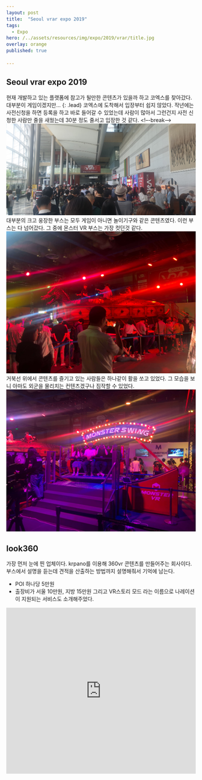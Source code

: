 ```yaml
---
layout: post
title:  "Seoul vrar expo 2019"
tags:
  - Expo
hero: /../assets/resources/img/expo/2019/vrar/title.jpg
overlay: orange
published: true

---
```

## Seoul vrar expo 2019
현재 개발하고 있는 플랫폼에 참고가 될만한 콘텐츠가 있을까 하고 코엑스를 찾아갔다. 대부분이 게임이겠지만...
{: .lead}
코엑스에 도착해서 입장부터 쉽지 않았다. 작년에는 사전신청을 하면 등록을 하고 바로 들어갈 수 있었는데 사람이 많아서 그런건지 
사전 신청한 사람만 줄을 새웠는데 30분 정도 줄서고 입장한 것 같다. 
<!–-break-–>
<img src='/../assets/resources/img/expo/2019/vrar/etc/e1.jpg' alt='e1'>
대부분의 크고 웅장한 부스는 모두 게임이 아니면 놀이기구와 같은 콘텐츠였다. 이런 부스는 다 넘어갔다. 그 중에 몬스터 VR 부스는 가장 컷던것 같다. 
<img src='/../assets/resources/img/expo/2019/vrar/etc/e2.jpeg' alt='e2'>
거북선 위에서 콘텐츠를 즐기고 있는 사람들은 하나같이 활을 쏘고 있었다. 그 모습을 보니 아마도 외군을 물리치는 컨텐츠겠구나 짐작할 수 있었다.
<img src='/../assets/resources/img/expo/2019/vrar/etc/e3.jpeg' alt='e3'>

## look360 
가장 먼저 눈에 띈 업체이다. krpano를 이용해 360vr 콘텐츠를 만들어주는 회사이다. 부스에서 설명을 듣는데 견적을 산출하는 방법까지 설명해줘서 기억에 남는다.
- POI 하나당 5만원
- 출장비가 서울 10만원, 지방 15만원
그리고 VR스토리 모드 라는 이름으로 나레이션이 지원되는 서비스도 소개해주었다.
<iframe width="100%" height="442" src="https://www.youtube.com/embed/TQt7sEXKI5c" frameborder="0" allow="accelerometer; autoplay; encrypted-media; gyroscope; picture-in-picture" allowfullscreen></iframe>







